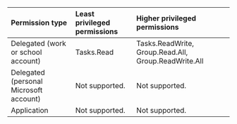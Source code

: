 |Permission type|Least privileged permissions|Higher privileged permissions|
|:---|:---|:---|
|Delegated (work or school account)|Tasks.Read|Tasks.ReadWrite, Group.Read.All, Group.ReadWrite.All|
|Delegated (personal Microsoft account)|Not supported.|Not supported.|
|Application|Not supported.|Not supported.|